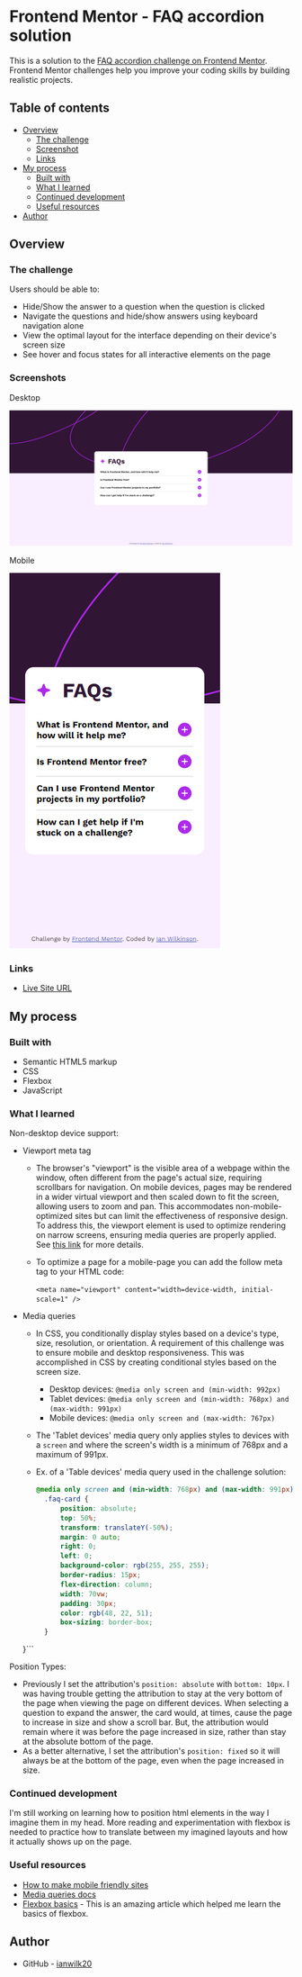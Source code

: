 # Frontend Mentor - FAQ accordion solution

This is a solution to the [FAQ accordion challenge on Frontend Mentor](https://www.frontendmentor.io/challenges/faq-accordion-wyfFdeBwBz). Frontend Mentor challenges help you improve your coding skills by building realistic projects. 

## Table of contents

- [Overview](#overview)
  - [The challenge](#the-challenge)
  - [Screenshot](#screenshot)
  - [Links](#links)
- [My process](#my-process)
  - [Built with](#built-with)
  - [What I learned](#what-i-learned)
  - [Continued development](#continued-development)
  - [Useful resources](#useful-resources)
- [Author](#author)


## Overview

### The challenge

Users should be able to:

- Hide/Show the answer to a question when the question is clicked
- Navigate the questions and hide/show answers using keyboard navigation alone
- View the optimal layout for the interface depending on their device's screen size
- See hover and focus states for all interactive elements on the page

### Screenshots

Desktop

![Screenshot of the completed coding challenge on desktop](./completed-challenge-screenshot-desktop.png)

Mobile

![Screenshot of the completed coding challenge on mobile](./completed-challenge-screenshot-mobile.png)


### Links

- [Live Site URL](https://your-live-site-url.com)

## My process

### Built with

- Semantic HTML5 markup
- CSS
- Flexbox
- JavaScript

### What I learned

Non-desktop device support:
- Viewport meta tag
  - The browser's "viewport" is the visible area of a webpage within the window, often different from the page's actual size, requiring scrollbars for navigation. On mobile devices, pages may be rendered in a wider virtual viewport and then scaled down to fit the screen, allowing users to zoom and pan. This accommodates non-mobile-optimized sites but can limit the effectiveness of responsive design. To address this, the viewport <meta> element is used to optimize rendering on narrow screens, ensuring media queries are properly applied. See [this link](https://developer.mozilla.org/en-US/docs/Web/HTML/Viewport_meta_tag) for more details.
  - To optimize a page for a mobile-page you can add the follow meta tag to your HTML code:

    ```<meta name="viewport" content="width=device-width, initial-scale=1" />```
- Media queries
  - In CSS, you conditionally display styles based on a device's type, size, resolution, or orientation. A requirement of this challenge was to ensure mobile and desktop responsiveness. This was accomplished in CSS by creating conditional styles based on the screen size.
    - Desktop devices:
    ```@media only screen and (min-width: 992px)```
    - Tablet devices:
    ```@media only screen and (min-width: 768px) and (max-width: 991px)```
    - Mobile devices:
    ```@media only screen and (max-width: 767px)``` 

  - The 'Tablet devices' media query only applies styles to devices with a ```screen``` and where the screen's width is a minimum of 768px and a maximum of 991px.
  - Ex. of a 'Table devices' media query used in the challenge solution:
    ```CSS
    @media only screen and (min-width: 768px) and (max-width: 991px) {
      .faq-card {
          position: absolute;
          top: 50%;
          transform: translateY(-50%);
          margin: 0 auto;
          right: 0;
          left: 0;
          background-color: rgb(255, 255, 255);
          border-radius: 15px;
          flex-direction: column;
          width: 70vw;
          padding: 30px;
          color: rgb(48, 22, 51);
          box-sizing: border-box;
      }
  }```


Position Types:
- Previously I set the attribution's ```position: absolute``` with ```bottom: 10px```. I was having trouble getting the attribution to stay at the very bottom of the page when viewing the page on different devices. When selecting a question to expand the answer, the card would, at times, cause the page to increase in size and show a scroll bar. But, the attribution would remain where it was before the page increased in size, rather than stay at the absolute bottom of the page.
- As a better alternative, I set the attribution's ```position: fixed``` so it will always be at the bottom of the page, even when the page increased in size.


### Continued development

I'm still working on learning how to position html elements in the way I imagine them in my head. More reading and experimentation with flexbox is needed to practice how to translate between my imagined layouts and how it actually shows up on the page.

### Useful resources

- [How to make mobile friendly sites](https://www.shecodes.io/athena/36070-how-to-make-your-code-responsive-on-desktop-and-mobile-devices-using-css#:~:text=in%2011.2%20seconds-,To%20make%20your%20code%20responsive%20on%20desktop%20and%20mobile%20devices,various%20screen%20sizes%20and%20orientations.)
- [Media queries docs](https://developer.mozilla.org/en-US/docs/Web/CSS/CSS_media_queries/Using_media_queries)
- [Flexbox basics](https://css-tricks.com/snippets/css/a-guide-to-flexbox/) - This is an amazing article which helped me learn the basics of flexbox.

## Author

- GitHub - [ianwilk20](https://github.com/ianwilk20)


